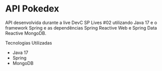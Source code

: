 # API Pokedex
API desenvolvida durante a live DevC SP Lives #02 utilizando Java 17 e o framework Spring e as dependências Spring Reactive Web e Spring Data Reactive MongoDB.

Tecnologias Utilizadas
- Java 17
- Spring
- MongoDB
